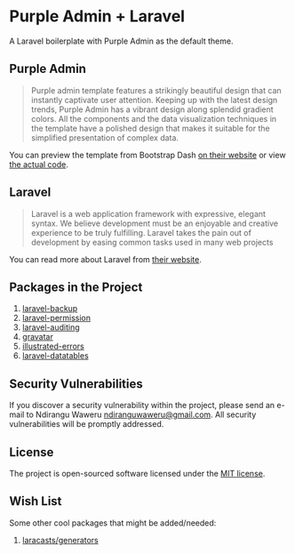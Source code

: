 # Purple Admin + Laravel

A Laravel boilerplate with Purple Admin as the default theme.

## Purple Admin

> Purple admin template features a strikingly beautiful design that can instantly captivate user attention. Keeping up with the latest design trends, Purple Admin has a vibrant design along splendid gradient colors. All the components and the data visualization techniques in the template have a polished design that makes it suitable for the simplified presentation of complex data.

You can preview the template from Bootstrap Dash [on their website](https://www.bootstrapdash.com/product/purple-free-admin-template) or view [the actual code](https://github.com/BootstrapDash/PurpleAdmin-Free-Admin-Template).

## Laravel

> Laravel is a web application framework with expressive, elegant syntax. We believe development must be an enjoyable and creative experience to be truly fulfilling. Laravel takes the pain out of development by easing common tasks used in many web projects

You can read more about Laravel from [their website](http://laravel.com).

## Packages in the Project

1. [laravel-backup](https://github.com/spatie/laravel-backup)
1. [laravel-permission](https://github.com/spatie/laravel-permission)
1. [laravel-auditing](https://github.com/owen-it/laravel-auditing)
1. [gravatar](https://github.com/creativeorange/gravatar)
1. [illustrated-errors](https://github.com/laravelcollective/errors)
1. [laravel-datatables](https://github.com/yajra/laravel-datatables)

## Security Vulnerabilities

If you discover a security vulnerability within the project, please send an e-mail to Ndirangu Waweru [ndiranguwaweru@gmail.com](mailto:ndiranguwaweru@gmail.com). All security vulnerabilities will be promptly addressed.

## License

The project is open-sourced software licensed under the [MIT license](https://opensource.org/licenses/MIT).

## Wish List

Some other cool packages that might be added/needed:

1. [laracasts/generators](https://github.com/laracasts/Laravel-5-Generators-Extended)

